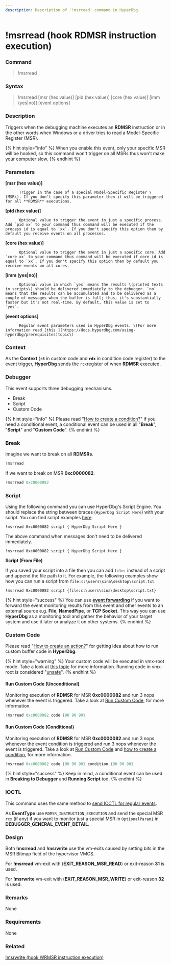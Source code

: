 ```yaml
---
description: Description of '!msrread' command in HyperDbg.
---
```


# !msrread \(hook RDMSR instruction execution\)

### Command

> !msrread

### Syntax

> !msrread \[msr \(hex value\)\] \[pid \(hex value\)\] \[core \(hex value\)\] \[imm \(yes\|no\)\] \[event options\]

### Description

Triggers when the debugging machine executes an **RDMSR** instruction or in the other words when Windows or a driver tries to read a Model-Specific Register \(MSR\).

{% hint style="info" %}
When you enable this event, only your specific MSR will be hooked, so this command won't trigger on all MSRs thus won't make your computer slow.
{% endhint %}

### Parameters

**\[msr \(hex value\)\]**

          Trigger in the case of a special Model-Specific Register \(MSR\). If you don't specify this parameter then it will be triggered for all **RDMSR** executions.

**\[pid \(hex value\)\]**

          Optional value to trigger the event in just a specific process. Add `pid xx` to your command thus command will be executed if the process id is equal to `xx`. If you don't specify this option then by default you receive events on all processes.

**\[core \(hex value\)\]**

          Optional value to trigger the event in just a specific core. Add `core xx` to your command thus command will be executed if core id is equal to `xx`. If you don't specify this option then by default you receive events on all cores.

**\[imm \(yes\|no\)\]**

          Optional value in which `yes` means the results \(printed texts in scripts\) should be delivered immediately to the debugger. `no` means that the results can be accumulated and to be delivered as a couple of messages when the buffer is full; thus, it's substantially faster but it's not real-time. By default, this value is set to  `yes`.

**\[event options\]**

          Regular event parameters used in HyperDbg events. \(For more information read [this ](https://docs.hyperdbg.com/using-hyperdbg/prerequisites)topic\)

### Context

As the **Context** \(**`r8`** in custom code and **`rdx`** in condition code register\) to the event trigger, **HyperDbg** sends the `rcx`register of when **RDMSR** executed.

### Debugger

This event supports three debugging mechanisms.

* Break
* Script
* Custom Code

{% hint style="info" %}
Please read  "[How to create a condition?](https://docs.hyperdbg.com/using-hyperdbg/prerequisites/how-to-create-a-condition)" if you need a conditional event, a conditional event can be used in all "**Break**", "**Script**" and "**Custom Code**".
{% endhint %}

### Break

Imagine we want to break on all **RDMSRs**.

```c
!msrread
```

If we want to break on MSR **0xc0000082**.

```c
!msrread 0xc0000082  
```

### Script

Using the following command you can use HyperDbg's Script Engine. You should replace the string between braces \(`HyperDbg Script Here`\) with your script. You can find script examples [here](https://docs.hyperdbg.com/commands/scripting-language/examples). 

```
!msrread 0xc0000082 script { HyperDbg Script Here }
```

The above command when messages don't need to be delivered immediately.

```
!msrread 0xc0000082 script { HyperDbg Script Here }
```

**Script \(From File\)**

If you saved your script into a file then you can add `file:` instead of a script and append the file path to it. For example, the following examples show how you can run a script from `file:c:\users\sina\desktop\script.txt`. 

```
!msrread 0xc0000082 script {file:c:\users\sina\desktop\script.txt}
```

{% hint style="success" %}
You can use [**event forwarding**](https://docs.hyperdbg.com/tips-and-tricks/misc/event-forwarding) if you want to forward the event monitoring results from this event and other events to an external source e.g. **File**, **NamedPipe**, or **TCP Socket**. This way you can use **HyperDbg** as a monitoring tool and gather the behavior of your target system and use it later or analyze it on other systems.
{% endhint %}

### Custom Code

Please read  "[How to create an action?](https://docs.hyperdbg.com/using-hyperdbg/prerequisites/how-to-create-an-action)" for getting idea about how to run custom buffer code in **HyperDbg**.

{% hint style="warning" %}
Your custom code will be executed in vmx-root mode. Take a look at [this topic](https://docs.hyperdbg.com/tips-and-tricks/considerations/vmx-root-mode-vs-vmx-non-root-mode) for more information. Running code in vmx-root is considered "[unsafe](https://docs.hyperdbg.com/tips-and-tricks/considerations/the-unsafe-behavior)".
{% endhint %}

#### Run Custom Code \(Unconditional\)

Monitoring execution of **RDMSR** for MSR **0xc0000082** and run 3 nops whenever the event is triggered. Take a look at [Run Custom Code](https://docs.hyperdbg.com/using-hyperdbg/prerequisites/how-to-create-an-action#run-custom-codes), for more information.

```c
!msrread 0xc0000082 code {90 90 90}
```

#### Run Custom Code \(Conditional\)

Monitoring execution of **RDMSR** for MSR **0xc0000082** and run 3 nops whenever the event condition is triggered and run 3 nops whenever the event is triggered. Take a look at [Run Custom Code](https://docs.hyperdbg.com/using-hyperdbg/prerequisites/how-to-create-an-action#run-custom-codes) and [how to create a condition](https://docs.hyperdbg.com/using-hyperdbg/prerequisites/how-to-create-a-condition), for more information.

```c
!msrread 0xc0000082 code {90 90 90} condition {90 90 90}
```

{% hint style="success" %}
Keep in mind, a conditional event can be used in **Breaking to Debugger** and **Running Script** too.
{% endhint %}

### IOCTL

This command uses the same method to [send IOCTL for regular events](https://docs.hyperdbg.com/design/debugger-internals/ioctl-requests-for-events). 

As **EventType** use  `RDMSR_INSTRUCTION_EXECUTION` and send the special MSR `rcx` \(if any\) if you want to monitor just a special MSR in `OptionalParam1` in  **DEBUGGER\_GENERAL\_EVENT\_DETAIL**.

### Design

Both **!msrread** and **!msrwrite** use the vm-exits caused by setting bits in the MSR Bitmap field of the hypervisor VMCS.

For **!msrread** vm-exit with \(**EXIT\_REASON\_MSR\_READ**\) or exit-reason **31** is used. 

For **!msrwrite** vm-exit with \(**EXIT\_REASON\_MSR\_WRITE**\) or exit-reason **32** is used. 

### **Remarks**

None

### Requirements

None

### Related

[!msrwrite \(hook WRMSR instruction execution\)](https://docs.hyperdbg.com/commands/extension-commands/msrwrite)

